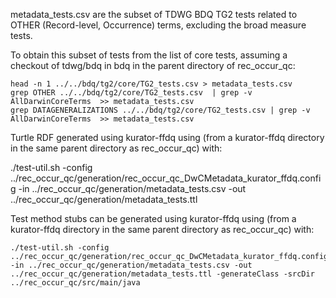 metadata_tests.csv are the subset of TDWG BDQ TG2 tests related to OTHER (Record-level, Occurrence) terms, excluding the broad measure tests.

To obtain this subset of tests from the list of core tests, assuming a checkout of tdwg/bdq in bdq in the parent directory of rec_occur_qc: 

    head -n 1 ../../bdq/tg2/core/TG2_tests.csv > metadata_tests.csv
    grep OTHER ../../bdq/tg2/core/TG2_tests.csv  | grep -v AllDarwinCoreTerms  >> metadata_tests.csv
    grep DATAGENERALIZATIONS ../../bdq/tg2/core/TG2_tests.csv | grep -v AllDarwinCoreTerms  >> metadata_tests.csv

Turtle RDF generated using kurator-ffdq using (from a kurator-ffdq directory in the same parent directory as rec_occur_qc) with:

   ./test-util.sh -config ../rec_occur_qc/generation/rec_occur_qc_DwCMetadata_kurator_ffdq.config -in ../rec_occur_qc/generation/metadata_tests.csv -out ../rec_occur_qc/generation/metadata_tests.ttl

Test method stubs can be generated using kurator-ffdq using (from a kurator-ffdq directory in the same parent directory as rec_occur_qc) with:

    ./test-util.sh -config ../rec_occur_qc/generation/rec_occur_qc_DwCMetadata_kurator_ffdq.config -in ../rec_occur_qc/generation/metadata_tests.csv -out ../rec_occur_qc/generation/metadata_tests.ttl -generateClass -srcDir ../rec_occur_qc/src/main/java

